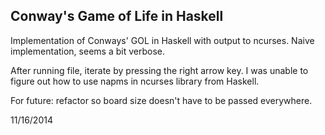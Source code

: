 ## Conway's Game of Life in Haskell

Implementation of Conways' GOL in Haskell with output to ncurses.
Naive implementation, seems a bit verbose.

After running file, iterate by pressing the right arrow key.
I was unable to figure out how to use napms in ncurses library from Haskell.

For future: refactor so board size doesn't have to be passed everywhere.

11/16/2014
